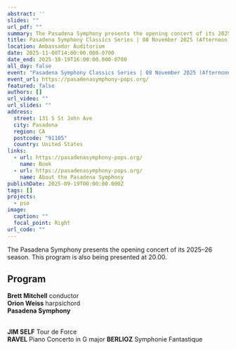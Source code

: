 ```yaml
---
abstract: ''
slides: ""
url_pdf: ""
summary: The Pasadena Symphony presents the opening concert of its 2025–26 season.
title: Pasadena Symphony Classics Series | 08 November 2025 (Afternoon)
location: Ambassador Auditorium
date: 2025-11-08T14:00:00.000-0700
date_end: 2025-10-19T16:00:00.000-0700
all_day: false
event: "Pasadena Symphony Classics Series | 08 November 2025 (Afternoon)"
event_url: https://pasadenasymphony-pops.org/
featured: false
authors: []
url_video: ""
url_slides: ""
address:
  street: 131 S St John Ave
  city: Pasadena
  region: CA
  postcode: "91105"
  country: United States
links:
  - url: https://pasadenasymphony-pops.org/
    name: Book
  - url: https://pasadenasymphony-pops.org/
    name: About the Pasadena Symphony
publishDate: 2025-09-19T00:00:00.000Z
tags: []
projects:
  - pso
image:
  caption: ""
  focal_point: Right
url_code: ""
---
```

The Pasadena Symphony presents the opening concert of its 2025–26 season. This program is also being presented at 20.00.

## Program
**Brett Mitchell** conductor<br>
**Orion Weiss** harpsichord<br>
**Pasadena Symphony**
<br><br>

**JIM SELF** Tour de Force<br>
**RAVEL** Piano Concerto in G major
**BERLIOZ** Symphonie Fantastique

